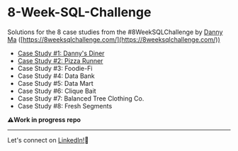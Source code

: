 # 8-Week-SQL-Challenge

Solutions for the 8 case studies from the #8WeekSQLChallenge by [Danny Ma](https://www.linkedin.com/in/datawithdanny/) ([https://8weeksqlchallenge.com/](https://8weeksqlchallenge.com/))

- [Case Study #1: Danny's Diner](https://github.com/khushi-sabarad/8-Week-SQL-Challenge/blob/main/Case%20Study%20%231%20-%20Danny's%20Diner.md)
- [Case Study #2: Pizza Runner](https://github.com/khushi-sabarad/8-Week-SQL-Challenge/blob/main/Case%20Study%20%232%20-%20Pizza%20Runner/readme.md)
- Case Study #3: Foodie-Fi
- Case Study #4: Data Bank
- Case Study #5: Data Mart
- Case Study #6: Clique Bait
- Case Study #7: Balanced Tree Clothing Co.
- Case Study #8: Fresh Segments


**⚠️Work in progress repo**

***
Let's connect on [LinkedIn!](https://www.linkedin.com/in/khushi-sabarad/)🤝
